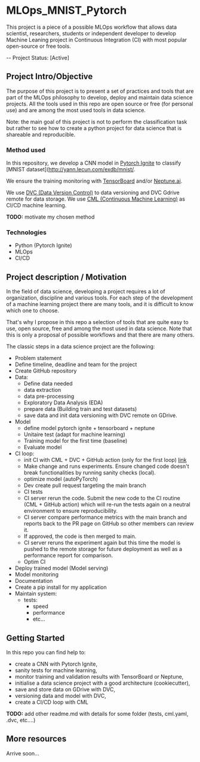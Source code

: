 # MLOps_MNIST_Pytorch

This project is a piece of a possible MLOps workflow that allows data scientist, researchers, students or independent developer to develop Machine Leaning project in Continuous Integration (CI) with most popular open-source or free tools.

-- Project Status: [Active]

## Project Intro/Objective

The purpose of this project is to present a set of practices and tools that are part of the MLOps philosophy to develop, deploy and maintain data science projects.
All the tools used in this repo are open source or free (for personal use) and are among the most used tools in data science.

Note: the main goal of this project is not to perform the classification task but rather to see how to create a python project for data science that is shareable and reproducible.

### Method used

In this repository, we develop a CNN model in [Pytorch Ignite](https://pytorch.org/ignite/index.html) to classify [MNIST dataset](http://yann.lecun.com/exdb/mnist/.

We ensure the training monitoring with [TensorBoard](https://www.tensorflow.org/tensorboard) and/or [Neptune.ai](https://neptune.ai/).

We use [DVC (Data Version Control)](https://dvc.org/) to data  versioning and DVC Gdrive remote for data storage.
We use [CML (Continuous Machine Learning)](https://cml.dev/) as CI/CD machine learning. 

**TODO:** motivate my chosen method


### Technologies
- Python (Pytorch Ignite)
- MLOps
- CI/CD

## Project description /  Motivation

In the field of data science, developing a project requires a lot of organization, discipline and various tools.
For each step of the development of a machine learning project there are many tools, and it is difficult to know which one to choose.

That's why I propose in this repo a selection of tools that are quite easy to use, open source, free and among the most used in data science.
Note that this is only a proposal of possible workflows and that there are many others.

The classic steps in a data science project are the following:
- Problem statement
- Define timeline, deadline and team for the project
- Create GitHub repository
- Data:
    - Define data needed
    - data extraction
    - data pre-processing
    - Exploratory Data Analysis (EDA)
    - prepare data (Building train and test datasets)
    - save data and init data versioning with DVC remote on GDrive.
- Model
    - define model pytorch ignite + tensorboard + neptune
    - Unitaire test (adapt for machine learning)
    - Training model for the first time (baseline)
    - Evaluate model
- CI loop:
    - init CI with CML + DVC + GitHub action (only for the first loop) [link](https://dvc.org/doc/user-guide/setup-google-drive-remote)
    - Make change and runs experiments. Ensure changed code doesn't break functionalities by running sanity checks (local).
    - optimize model (autoPyTorch)
    - Dev create pull request targeting the main branch
    - CI tests
    - CI server rerun the code. Submit the new code to the CI routine (CML + GitHub action) which will re-run the tests again on a neutral environment to ensure reproducibility.
    - CI server compare performance metrics with the main branch and reports back to the PR page on GitHub so other members can review it.
    - If  approved, the code is then merged to main.
    - CI server reruns the experiment again but this time the model is pushed to the remote storage for future deployment as well as a performance report for comparison.
    - Optim CI
- Deploy trained model (Model serving)
- Model monitoring
- Documentation
- Create a pip install for my application
- Maintain system:
  - tests:
    - speed
    - performance
    - etc...


## Getting Started

In this repo you can find help to:
- create a CNN with Pytorch Ignite,
- sanity tests for machine learning,
- monitor training and validation results with TensorBoard or Neptune,
- initialise a data science project with a good architecture (cookiecutter),
- save and store data on GDrive with DVC,
- versioning data and model with DVC,
- create a CI/CD loop with CML

**TODO:** add other readme.md with details for some folder (tests, cml.yaml, .dvc, etc....)

## More resources

Arrive soon...
